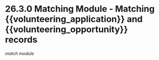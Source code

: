 # 26.3.0 Matching Module - Matching {{volunteering_application}} and {{volunteering_opportunity}} records

>



###### match module